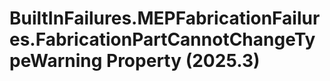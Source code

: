 # BuiltInFailures.MEPFabricationFailures.FabricationPartCannotChangeTypeWarning Property (2025.3)

﻿